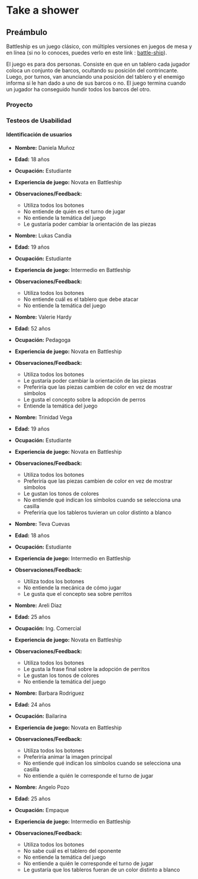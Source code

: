# Take a shower

## Preámbulo

Battleship es un juego clásico, con múltiples versiones en juegos de mesa y en línea (si no lo conoces, puedes verlo en este link : [battle-ship](https://es.wikipedia.org/wiki/Batalla_naval_(juego))).

El juego es para dos personas. Consiste en que en un tablero cada jugador coloca un conjunto de barcos, ocultando su posición del contrincante. Luego, por turnos, van anunciando una posición del tablero y el enemigo informa si le han dado a uno de sus barcos o no. El juego termina cuando un jugador ha conseguido hundir todos los barcos del otro.

### Proyecto

### Testeos de Usabilidad

#### Identificación de usuarios 

-   **Nombre:**  Daniela Muñoz
-   **Edad:**  18 años
-   **Ocupación:**  Estudiante
-   **Experiencia de juego:**  Novata en Battleship
-   **Observaciones/Feedback:**
    - Utiliza todos los botones
    - No entiende de quién es el turno de jugar
    - No entiende la temática del juego
    - Le gustaría poder cambiar la orientación de las piezas

-   **Nombre:**  Lukas Candia
-   **Edad:**  19 años
-   **Ocupación:**  Estudiante
-   **Experiencia de juego:**  Intermedio en Battleship
-   **Observaciones/Feedback:**
    - Utiliza todos los botones
    - No entiende cuál es el tablero que debe atacar
    - No entiende la temática del juego
    
-   **Nombre:**  Valerie Hardy
-   **Edad:**  52 años
-   **Ocupación:**  Pedagoga
-   **Experiencia de juego:**  Novata en Battleship
-   **Observaciones/Feedback:**
    - Utiliza todos los botones
    - Le gustaría poder cambiar la orientación de las piezas
    - Preferiría que las piezas cambien de color en vez de mostrar símbolos
    - Le gusta el concepto sobre la adopción de perros
    - Entiende la temática del juego

-   **Nombre:**  Trinidad Vega
-   **Edad:**  19 años
-   **Ocupación:** Estudiante
-   **Experiencia de juego:**  Novata en Battleship
-   **Observaciones/Feedback:**
    - Utiliza todos los botones
    - Preferiría que las piezas cambien de color en vez de mostrar símbolos
    - Le gustan los tonos de colores
    - No entiende qué indican los símbolos cuando se selecciona una casilla
    - Preferiría que los tableros tuvieran un color distinto a blanco

-   **Nombre:** Teva Cuevas
-   **Edad:**  18 años
-   **Ocupación:** Estudiante
-   **Experiencia de juego:**  Intermedio en Battleship
-   **Observaciones/Feedback:**
    - Utiliza todos los botones
    - No entiende la mecánica de cómo jugar
    - Le gusta que el concepto sea sobre perritos

-   **Nombre:**  Areli Diaz
-   **Edad:**  25 años
-   **Ocupación:** Ing. Comercial
-   **Experiencia de juego:**  Novata en Battleship
-   **Observaciones/Feedback:**
    - Utiliza todos los botones
    - Le gusta la frase final sobre la adopción de perritos
    - Le gustan los tonos de colores
    - No entiende la temática del juego

-   **Nombre:**  Barbara Rodriguez
-   **Edad:**  24 años
-   **Ocupación:** Bailarina
-   **Experiencia de juego:**  Novata en Battleship
-   **Observaciones/Feedback:**
    - Utiliza todos los botones
    - Preferiría animar la imagen principal
    - No entiende qué indican los símbolos cuando se selecciona una casilla 
    - No entiende a quién le corresponde el turno de jugar

-   **Nombre:**  Angelo Pozo
-   **Edad:**  25 años
-   **Ocupación:** Empaque
-   **Experiencia de juego:**  Intermedio en Battleship
-   **Observaciones/Feedback:**
    - Utiliza todos los botones
    - No sabe cuál es el tablero del oponente
    - No entiende la temática del juego 
    - No entiende a quién le corresponde el turno de jugar
    - Le gustaría que los tableros fueran de un color distinto a blanco